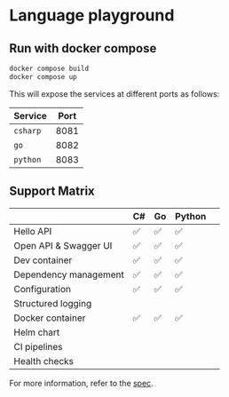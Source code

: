 # Language playground



## Run with docker compose

```sh
docker compose build
docker compose up
```

This will expose the services at different ports as follows:

Service  | Port
---------|-------
`csharp` | 8081
`go`     | 8082
`python` | 8083

## Support Matrix

|                       | C# | Go | Python |   |
|-----------------------|----|----|--------|---|
| Hello API             | ✅ | ✅ | ✅   |   |
| Open API & Swagger UI | ✅ | ✅ | ✅   |   |
| Dev container         | ✅ | ✅ | ✅   |   |
| Dependency management | ✅ | ✅ | ✅   |   |
| Configuration         | ✅ | ✅ | ✅   |   |
| Structured logging    |    |    |        |   |
| Docker container      | ✅ | ✅ |  ✅  |   |
| Helm chart            |    |    |        |   |
| CI pipelines          |    |    |        |   |
| Health checks         |    |    |        |   |

For more information, refer to the [spec](./spec.md).

